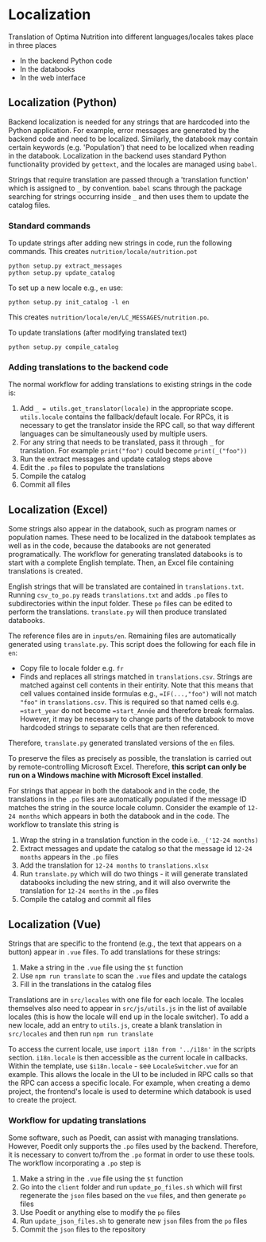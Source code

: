 # Localization

Translation of Optima Nutrition into different languages/locales takes place in three places

- In the backend Python code
- In the databooks  
- In the web interface

## Localization (Python)

Backend localization is needed for any strings that are hardcoded into the Python application. For example, error messages are generated by the backend code and need to be localized. Similarly, the databook may contain certain keywords (e.g. 'Population') that need to be localized when reading in the databook. Localization in the backend uses standard Python functionality provided by `gettext`, and the locales are managed using `babel`.

Strings that require translation are passed through a 'translation function' which is assigned to `_` by convention. `babel` scans through the package searching for strings occurring inside `_` and then uses them to update the catalog files.

### Standard commands

To update strings after adding new strings in code, run the following commands. This creates `nutrition/locale/nutrition.pot`

    python setup.py extract_messages
    python setup.py update_catalog

To set up a new locale e.g., `en` use:

    python setup.py init_catalog -l en

This creates `nutrition/locale/en/LC_MESSAGES/nutrition.po`.

To update translations (after modifying translated text)

    python setup.py compile_catalog

### Adding translations to the backend code

The normal workflow for adding translations to existing strings in the code is:

1. Add `_ = utils.get_translator(locale)` in the appropriate scope. `utils.locale` contains the fallback/default locale. For RPCs, it is necessary to get the translator inside the RPC call, so that way different languages can be simultaneously used by multiple users.
2. For any string that needs to be translated, pass it through `_` for translation. For example `print("foo")` could become `print(_("foo"))`
3. Run the extract messages and update catalog steps above
4. Edit the `.po` files to populate the translations
5. Compile the catalog
6. Commit all files

## Localization (Excel)

Some strings also appear in the databook, such as program names or population names. These need to be localized in the databook templates as well as in the code, because the databooks are not generated programatically. The workflow for generating translated databooks is to start with a complete English template. Then, an Excel file containing translations is created.

English strings that will be translated are contained in `translations.txt`. Running `csv_to_po.py` reads `translations.txt` and adds `.po` files to subdirectories within the input folder. These `po` files can be edited to perform the translations. `translate.py` will then  produce translated databooks. 



The reference files are in `inputs/en`. Remaining files are automatically generated using `translate.py`. This script does the following for each file in `en`:

- Copy file to locale folder e.g. `fr`
- Finds and replaces all strings matched in `translations.csv`. Strings are matched against cell contents in their entirity. Note that this means that cell values contained inside formulas e.g., `=IF(...,"foo")` will not match `"foo"` in `translations.csv`. This is required so that named cells e.g. `=start_year` do not become `=start_Année` and therefore break formalas. However, it may be necessary to change parts of the databook to move hardcoded strings to separate cells that are then referenced. 

Therefore, `translate.py` generated translated versions of the `en` files.

To preserve the files as precisely as possible, the translation is carried out by remote-controlling Microsoft Excel. Therefore, **this script can only be run on a Windows machine with Microsoft Excel installed**.

For strings that appear in both the databook and in the code, the translations in the `.po` files are automatically populated if the message ID matches the string in the source locale column. Consider the example of `12-24 months` which appears in both the databook and in the code. The workflow to translate this string is

1. Wrap the string in a translation function in the code i.e. `_('12-24 months)`
2. Extract messages and update the catalog so that the message id `12-24 months` appears in the `.po` files
3. Add the translation for `12-24 months` to `translations.xlsx`
4. Run `translate.py` which will do two things - it will generate translated databooks including the new string, and it will also overwrite the translation for `12-24 months` in the `.po` files
5. Compile the catalog and commit all files

## Localization (Vue)

Strings that are specific to the frontend (e.g., the text that appears on a button) appear in `.vue` files. To add translations for these strings:

1. Make a string in the `.vue` file using the `$t` function
2. Use `npm run translate` to scan the `.vue` files and update the catalogs
3. Fill in the translations in the catalog files

Translations are in `src/locales` with one file for each locale. The locales themselves also need to appear in `src/js/utils.js` in the list of available locales (this is how the locale will end up in the locale switcher). To add a new locale, add an entry to `utils.js`, create a blank translation in `src/locales` and then run `npm run translate`

To access the current locale, use `import i18n from '../i18n'` in the scripts section. `i18n.locale` is then accessible as the current locale in callbacks. Within the template, use `$i18n.locale` - see `LocaleSwitcher.vue` for an example. This allows the locale in the UI to be included in RPC calls so that the RPC can access a specific locale. For example, when creating a demo project, the frontend's locale is used to determine which databook is used to create the project. 

### Workflow for updating translations

Some software, such as Poedit, can assist with managing translations. However, Poedit only supports the `.po` files used by the backend. Therefore, it is necessary to convert to/from the `.po` format in order to use these tools. The workflow incorporating a `.po` step is

1. Make a string in the `.vue` file using the `$t` function
2. Go into the `client` folder and run `update_po_files.sh` which will first regenerate the `json` files based on the `vue` files, and then generate `po` files
3. Use Poedit or anything else to modify the `po` files
4. Run `update_json_files.sh` to generate new `json` files from the `po` files
5. Commit the `json` files to the repository
